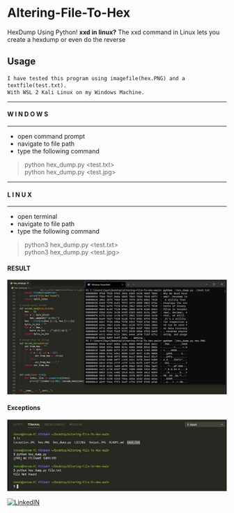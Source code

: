 # Altering-File-To-Hex
   HexDump Using Python!
**xxd in linux?**
   The xxd command in Linux lets you create a hexdump or even do the reverse

## Usage
    I have tested this program using imagefile(hex.PNG) and a textfile(test.txt).
    With WSL 2 Kali Linux on my Windows Machine.
-----------------------------------
####       W I N D O W S
-----------------------------------
- open command prompt
- navigate to  file path
- type the following command
>python hex_dump.py <test.txt>  <br/>
>python hex_dump.py <test.jpg>  <br/>
-----------------------------------
####         L I N U X
-----------------------------------
- open terminal
- navigate to file path
- type the following command
>python3 hex_dump.py <test.txt> <br/>
>python3 hex_dump.py <test.jpg> <br/>

#### RESULT

![Screenshot](./Packages/Output.JPG)

#### Exceptions

![Screenshot](./Packages/Exceptions.JPG)

[![LinkedIN](https://img.shields.io/badge/LinkedIn-0077B5?style=for-the-badge&logo=linkedin&logoColor=white)](https://www.linkedin.com/in/jadhusan24/)
